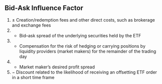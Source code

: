 ## Bid-Ask Influence Factor
1. ± Creation/redemption fees and other direct costs, such as brokerage and exchange fees 
2. + Bid–ask spread of the underlying securities held by the ETF 
3. + Compensation for the risk of hedging or carrying positions by liquidity providers (market makers) for the remainder of the trading day
4. + Market maker’s desired profit spread
5.  − Discount related to the likelihood of receiving an offsetting ETF order in a short time frame